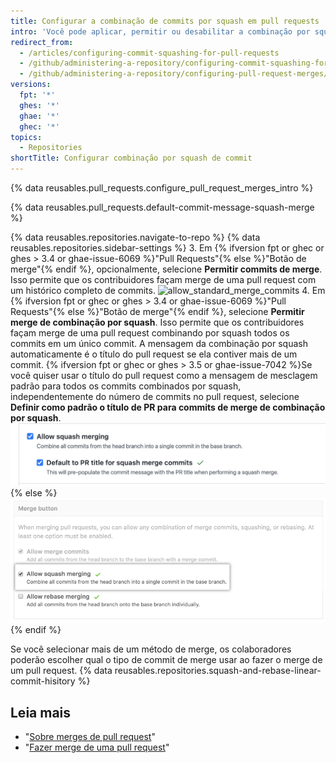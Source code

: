 ```yaml
---
title: Configurar a combinação de commits por squash em pull requests
intro: 'Você pode aplicar, permitir ou desabilitar a combinação por squash do commit para todos os merges da pull request no {% data variables.product.product_location %} do seu repositório.'
redirect_from:
  - /articles/configuring-commit-squashing-for-pull-requests
  - /github/administering-a-repository/configuring-commit-squashing-for-pull-requests
  - /github/administering-a-repository/configuring-pull-request-merges/configuring-commit-squashing-for-pull-requests
versions:
  fpt: '*'
  ghes: '*'
  ghae: '*'
  ghec: '*'
topics:
  - Repositories
shortTitle: Configurar combinação por squash de commit
---
```


{% data reusables.pull_requests.configure_pull_request_merges_intro %}

{% data reusables.pull_requests.default-commit-message-squash-merge %}

{% data reusables.repositories.navigate-to-repo %}
{% data reusables.repositories.sidebar-settings %}
3. Em {% ifversion fpt or ghec or ghes > 3.4 or ghae-issue-6069 %}"Pull Requests"{% else %}"Botão de merge"{% endif %}, opcionalmente, selecione **Permitir commits de merge**. Isso permite que os contribuidores façam merge de uma pull request com um histórico completo de commits. ![allow_standard_merge_commits](/assets/images/help/repository/pr-merge-full-commits.png)
4. Em {% ifversion fpt or ghec or ghes > 3.4 or ghae-issue-6069 %}"Pull Requests"{% else %}"Botão de merge"{% endif %}, selecione **Permitir merge de combinação por squash**. Isso permite que os contribuidores façam merge de uma pull request combinando por squash todos os commits em um único commit. A mensagem da combinação por squash automaticamente é o título do pull request se ela contiver mais de um commit. {% ifversion fpt or ghec or ghes > 3.5 or ghae-issue-7042 %}Se você quiser usar o título do pull request como a mensagem de mesclagem padrão para todos os commits combinados por squash, independentemente do número de commits no pull request, selecione **Definir como padrão o título de PR para commits de merge de combinação por squash**. ![Pull request squashed commits](/assets/images/help/repository/pr-merge-squash.png){% else %}
![Pull request squashed commits](/assets/images/enterprise/3.5/repository/pr-merge-squash.png){% endif %}

Se você selecionar mais de um método de merge, os colaboradores poderão escolher qual o tipo de commit de merge usar ao fazer o merge de um pull request. {% data reusables.repositories.squash-and-rebase-linear-commit-hisitory %}

## Leia mais

- "[Sobre merges de pull request](/pull-requests/collaborating-with-pull-requests/incorporating-changes-from-a-pull-request/about-pull-request-merges)"
- "[Fazer merge de uma pull request](/pull-requests/collaborating-with-pull-requests/incorporating-changes-from-a-pull-request/merging-a-pull-request)"
